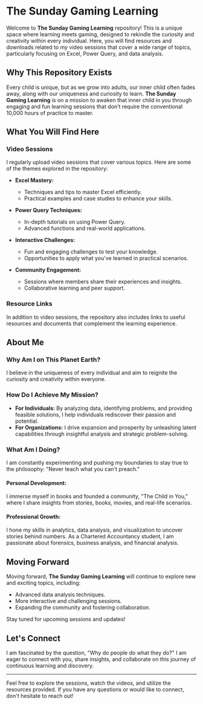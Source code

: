 # The Sunday Gaming Learning

Welcome to **The Sunday Gaming Learning** repository! This is a unique space where learning meets gaming, designed to rekindle the curiosity and creativity within every individual. Here, you will find resources and downloads related to my video sessions that cover a wide range of topics, particularly focusing on Excel, Power Query, and data analysis.

## Why This Repository Exists

Every child is unique, but as we grow into adults, our inner child often fades away, along with our uniqueness and curiosity to learn. **The Sunday Gaming Learning** is on a mission to awaken that inner child in you through engaging and fun learning sessions that don't require the conventional 10,000 hours of practice to master.

## What You Will Find Here

### Video Sessions
I regularly upload video sessions that cover various topics. Here are some of the themes explored in the repository:

- **Excel Mastery:**
  - Techniques and tips to master Excel efficiently.
  - Practical examples and case studies to enhance your skills.

- **Power Query Techniques:**
  - In-depth tutorials on using Power Query.
  - Advanced functions and real-world applications.

- **Interactive Challenges:**
  - Fun and engaging challenges to test your knowledge.
  - Opportunities to apply what you've learned in practical scenarios.

- **Community Engagement:**
  - Sessions where members share their experiences and insights.
  - Collaborative learning and peer support.

### Resource Links
In addition to video sessions, the repository also includes links to useful resources and documents that complement the learning experience.

## About Me

### Why Am I on This Planet Earth?
I believe in the uniqueness of every individual and aim to reignite the curiosity and creativity within everyone.

### How Do I Achieve My Mission?
- **For Individuals:** By analyzing data, identifying problems, and providing feasible solutions, I help individuals rediscover their passion and potential.
- **For Organizations:** I drive expansion and prosperity by unleashing latent capabilities through insightful analysis and strategic problem-solving.

### What Am I Doing?
I am constantly experimenting and pushing my boundaries to stay true to the philosophy: "Never teach what you can't preach."

#### Personal Development:
I immerse myself in books and founded a community, "The Child in You," where I share insights from stories, books, movies, and real-life scenarios.

#### Professional Growth:
I hone my skills in analytics, data analysis, and visualization to uncover stories behind numbers. As a Chartered Accountancy student, I am passionate about forensics, business analysis, and financial analysis.

## Moving Forward
Moving forward, **The Sunday Gaming Learning** will continue to explore new and exciting topics, including:

- Advanced data analysis techniques.
- More interactive and challenging sessions.
- Expanding the community and fostering collaboration.

Stay tuned for upcoming sessions and updates!

## Let's Connect
I am fascinated by the question, "Why do people do what they do?" I am eager to connect with you, share insights, and collaborate on this journey of continuous learning and discovery.

---

Feel free to explore the sessions, watch the videos, and utilize the resources provided. If you have any questions or would like to connect, don't hesitate to reach out!

